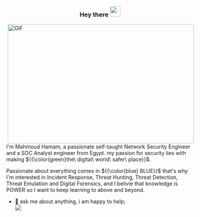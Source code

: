 <h3 align="center">
  Hey there 
  <img src="https://media.giphy.com/media/hvRJCLFzcasrR4ia7z/giphy.gif" width="28">
</h3>

 <img align="right" alt="GIF" src="https://github.com/abhisheknaiidu/abhisheknaiidu/blob/master/code.gif?raw=true" width="500" height="320" />
 
I'm Mahmoud Hamam, a passionate self-taught Network Security Engineer and a SOC Analyst engineer from Egypt. my passion for security lies with making ${{\color{green}the\ digital\ world\ safer\ place}}$. 

Passionate about everything comes in ${{\color{blue} BLUE}}$ that's why I'm interested in Incident Response, Threat Hunting, Threat Detection, Threat Emulation and Digital Forensics, and I belivie that knowledge is POWER so I want to keep learning to above and beyond.
  
- 💬 ask me about anything, i am happy to help;<br>
<a href="https://linkedin.com/in/hamam-pentester/" target="_blank"><img src="https://img.shields.io/badge/-Mahmoud%20Hamam-0077B5?style=for-the-badge&logo=Linkedin&logoColor=white"/></a>
